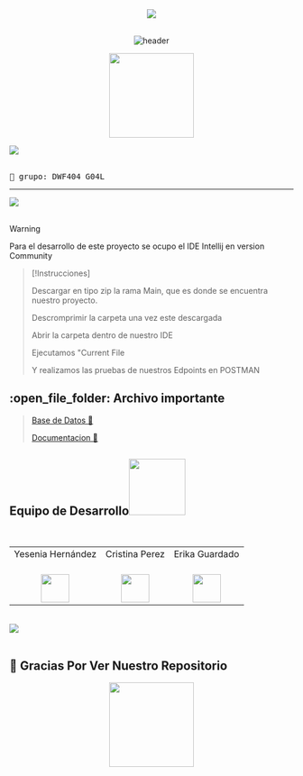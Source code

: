 


<div align="center" width="100">
	    <img src="https://user-images.githubusercontent.com/73097560/115834477-dbab4500-a447-11eb-908a-139a6edaec5c.gif"><br><br>

  <img src="https://capsule-render.vercel.app/api?color=0:1408d0,50:0860d0,100:08c4d0&height=250&section=header&text=Bienvenido%20a%20(Nuestro,repositorio)&fontSize=30&type=waving&fontColor=fefefe&&animation=fadeIn"
  alt="header"/>
	
<p align = "center">
<img align='' src='https://github.com/Rishit-dagli/Rishit-dagli/blob/master/images/octocat-anime.gif' width='150"'>
</p>



 
</div>
    <img src="https://user-images.githubusercontent.com/73097560/115834477-dbab4500-a447-11eb-908a-139a6edaec5c.gif"><br><br>

<pre>
🌱 grupo: DWF404 G04L
</pre>
<hr>
<img src="https://user-images.githubusercontent.com/73097560/115834477-dbab4500-a447-11eb-908a-139a6edaec5c.gif"><br><br>

> [!WARNING]
> Para el desarrollo de este proyecto se ocupo el IDE Intellij en version Community


> [!Instrucciones]
> 
>  Descargar en tipo zip la rama Main, que es donde se encuentra nuestro proyecto.
> 
>  Descromprimir la carpeta una vez este descargada
> 
>  Abrir la carpeta dentro de nuestro IDE
> 
>  Ejecutamos "Current File
> 
>  Y realizamos las pruebas de nuestros Edpoints en POSTMAN

<h2>:open_file_folder: Archivo importante </h2>

> [Base de Datos 📖](https://github.com/GA220455/DWFLAB/blob/Base-Datos/Tablas.txt)
> 
> [Documentacion 📖](https://github.com/GA220455/DWFLAB/blob/Base-Datos/Tablas.txt)



<h2> Equipo de Desarrollo<img src='https://raw.githubusercontent.com/ShahriarShafin/ShahriarShafin/main/Assets/handshake.gif' width="100px"> </h2>
<div>
<div style={padding: 10px}>
  <table style={margin: 0 auto}>
  <tr align="center">
    <td>Yesenia Hernández</td>
    <td>Cristina Perez</td>
    <td>Erika Guardado</td>
      </tr>
    <tr align="center">
    <td> <br><picture><img src = "https://emojis.slackmojis.com/emojis/images/1531849430/4246/blob-sunglasses.gif?1531849430" width = 50px></picture> </td>
    <td> <br><picture><img src = "https://emojis.slackmojis.com/emojis/images/1531849430/4246/blob-sunglasses.gif?1531849430" width = 50px></picture> </td>
    <td> <br><picture><img src = "https://emojis.slackmojis.com/emojis/images/1531849430/4246/blob-sunglasses.gif?1531849430" width = 50px></picture> </td>
   </table>
</div>

<br>
    <img src="https://user-images.githubusercontent.com/73097560/115834477-dbab4500-a447-11eb-908a-139a6edaec5c.gif"><br><br>

## 🐍 Gracias Por Ver Nuestro Repositorio
	
<p align = "center">
<img align='' src='https://github.com/Rishit-dagli/Rishit-dagli/blob/master/images/octocat-anime.gif' width='150"'>
</p>




   
    
